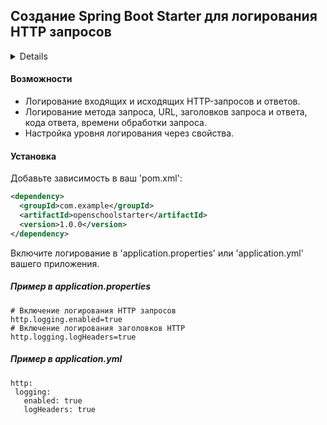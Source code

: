 ##  Создание Spring Boot Starter для логирования HTTP запросов

<details>
  Ваша задача - разработать Spring Boot Starter, который предоставит возможность логировать HTTP запросы в вашем приложении на базе Spring Boot.

Требования:

Функциональность:
Ваш Spring Boot Starter должен предоставлять возможность логировать все входящие и исходящие HTTP запросы и ответы вашего приложения.
Логирование должно включать в себя метод запроса, URL, заголовки запроса и ответа, код ответа, время обработки запроса и т.д.

Реализация:
Создайте проект Maven для вашего Spring Boot Starter.
Используйте Spring Boot для автоконфигурации вашего Starter.
Реализуйте механизм перехвата и логирования HTTP запросов с помощью фильтров или интерцепторов Spring, или Spring AOP.
Обеспечьте настройку уровня логирования и формата вывода логов.

Документация:
Напишите подробное описание вашего Spring Boot Starter, включая его функциональность и способы использования.
Обеспечьте хорошую документацию по API и конфигурации вашего Starter.

Тестирование:
Напишите unit-тесты для проверки корректности работы вашего Spring Boot Starter.
Покройте тестами основные сценарии использования и краевые случаи.
</details>

#### Возможности

- Логирование входящих и исходящих HTTP-запросов и ответов.
- Логирование метода запроса, URL, заголовков запроса и ответа, кода ответа, времени обработки запроса.
- Настройка уровня логирования через свойства.

#### Установка

Добавьте зависимость в ваш 'pom.xml':
   ```xml
<dependency>
     <groupId>com.example</groupId>
     <artifactId>openschoolstarter</artifactId>
     <version>1.0.0</version>
   </dependency>
   ```

Включите логирование в 'application.properties' или 'application.yml' вашего приложения.
##### Пример в application.properties
 ```
# Включение логирования HTTP запросов
http.logging.enabled=true
# Включение логирования заголовков HTTP
http.logging.logHeaders=true
 ```

##### Пример в application.yml
 ```
http:
  logging:
    enabled: true
    logHeaders: true
 ```
